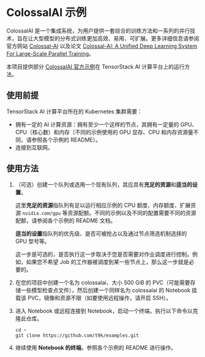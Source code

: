 # ColossalAI 示例

ColossalAI 是一个集成系统，为用户提供一套综合的训练方法和一系列的并行技术，旨在让大型模型的分布式训练更加高效、易用、可扩展。更多详细信息请参阅官方网站 [Colossal-AI](https://colossalai.org/) 以及论文 [Colossal-AI: A Unified Deep Learning System For Large-Scale Parallel Training](https://arxiv.org/abs/2110.14883)。

本项目提供部分 [ColossalAI 官方示例](https://github.com/hpcaitech/ColossalAI/tree/main/examples)在 TensorStack AI 计算平台上的运行方法。

## 使用前提

TensorStack AI 计算平台所在的 Kubernetes 集群需要：

* 拥有一定的 AI 计算资源：拥有至少一个这样的节点，其拥有一定量的 GPU、CPU（核心数）和内存（不同的示例使用的 GPU 显存、CPU 和内存资源量不同，请参照各个示例的 README）。
* 连接到互联网。

## 使用方法

1. （可选）创建一个队列或选用一个现有队列，其应具有**充足的资源**和**适当的设置**。

    这里**充足的资源**指队列有足以运行相应示例的 CPU 额度、内存额度、扩展资源 `nvidia.com/gpu` 等资源配额。不同的示例以及不同的配置需要不同的资源配额，请参阅各个示例的 README 文档。

    **适当的设置**指队列的优先级、是否可被抢占以及通过节点筛选机制选择的 GPU 型号等。

    这一步是可选的，是否执行这一步取决于您是否需要对作业调度进行控制。例如，如果您不希望 Job 的工作器被调度到某一些节点上，那么这一步就是必要的。

1. 在您的项目中创建一个名为 colossalai、大小 500 GiB 的 PVC（可能需要存储一些模型检查点文件），然后创建一个同样名为 colossalai 的 Notebook 挂载该 PVC，镜像和资源不限（如要使用远程操作，请开启 SSH）。

1. 进入 Notebook 或远程连接到 Notebook，启动一个终端，执行以下命令以克隆此仓库。

    ```shell
    cd ~
    git clone https://github.com/t9k/examples.git
    ```

1. 继续使用 **Notebook 的终端**，参照各个示例的 README 进行操作。
